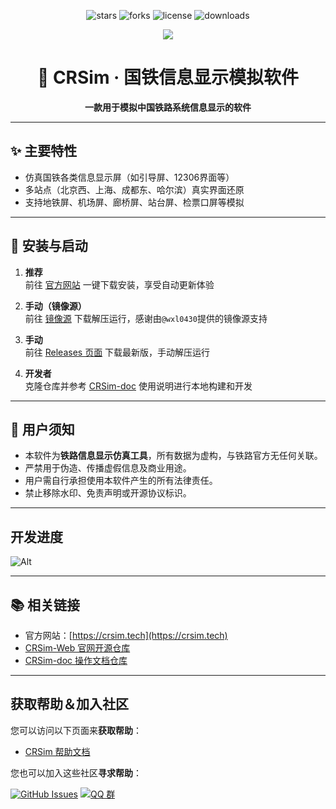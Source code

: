 <p align="center">
  <img src="https://img.shields.io/github/stars/denglihong2007/CRSim?style=for-the-badge" alt="stars"/>
  <img src="https://img.shields.io/github/forks/denglihong2007/CRSim?style=for-the-badge" alt="forks"/>
  <img src="https://img.shields.io/github/license/denglihong2007/CRSim?style=for-the-badge" alt="license"/>
  <img src="https://img.shields.io/github/downloads/denglihong2007/CRSim/total?style=for-the-badge" alt="downloads"/>
</p>

<p align="center">
  <img src="https://img.shields.io/badge/C%23-100%25-239120?style=for-the-badge&logo=c-sharp&logoColor=white"/>
</p>

<h1 align="center">🚄 CRSim · 国铁信息显示模拟软件</h1>

<p align="center">
  <b>一款用于模拟中国铁路系统信息显示的软件</b>
</p>

---

## ✨ 主要特性

- 仿真国铁各类信息显示屏（如引导屏、12306界面等）
- 多站点（北京西、上海、成都东、哈尔滨）真实界面还原
- 支持地铁屏、机场屏、廊桥屏、站台屏、检票口屏等模拟

---

## 🚀 安装与启动

1. **推荐**  
   前往 [官方网站](https://crsim.tech) 一键下载安装，享受自动更新体验

2. **手动（镜像源）**  
   前往 [镜像源](https://crsim.com.cn) 下载解压运行，感谢由`@wxl0430`提供的镜像源支持

3. **手动**  
   前往 [Releases 页面](https://github.com/denglihong2007/CRSim/releases) 下载最新版，手动解压运行

4. **开发者**  
   克隆仓库并参考 [CRSim-doc](https://github.com/denglihong2007/CRSim-doc) 使用说明进行本地构建和开发

---

## 📄 用户须知

- 本软件为**铁路信息显示仿真工具**，所有数据为虚构，与铁路官方无任何关联。
- 严禁用于伪造、传播虚假信息及商业用途。
- 用户需自行承担使用本软件产生的所有法律责任。
- 禁止移除水印、免责声明或开源协议标识。

---

## 开发进度

![Alt](https://repobeats.axiom.co/api/embed/ca0697cbbfea1d5ab5350fb86d7056e803552b2a.svg "Repobeats analytics image")

---

## 📚 相关链接

- 官方网站：[https://crsim.tech](https://crsim.tech)
- [CRSim-Web 官网开源仓库](https://github.com/denglihong2007/CRSim-Web)
- [CRSim-doc 操作文档仓库](https://github.com/denglihong2007/CRSim-doc)

---

## 获取帮助＆加入社区

您可以访问以下页面来**获取帮助**：

- [CRSim 帮助文档](https://docs.CRSim.tech/app)

您也可以加入这些社区**寻求帮助**：

[![GitHub Issues](https://img.shields.io/github/issues-search/denglihong2007/CRSim?query=is%3Aopen&style=flat-square&logo=github&label=Issues&color=%233fb950)](https://github.com/denglihong2007/CRSim/issues)
[![QQ 群](https://img.shields.io/badge/QQ_%E7%BE%A4-972024237-%230066cc?style=flat-square&logo=TencentQQ)](https://qm.qq.com/cgi-bin/qm/qr?k=s09yDElBS5o4xGFfHZWg8JXe6MnJ4kZm&amp;jump_from=webapi&amp;authKey=EX28qahMgvssSwFiOdkNPOTekCbc49K1B8l5EOR3olnl8GcwUK4sk+H7+rvue5Sc)